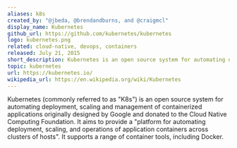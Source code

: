 ```yaml
---
aliases: k8s
created_by: "@jbeda, @brendandburns, and @craigmcl"
display_name: Kubernetes
github_url: https://github.com/kubernetes/kubernetes
logo: kubernetes.png
related: cloud-native, devops, containers
released: July 21, 2015
short_description: Kubernetes is an open source system for automating deployment, scaling, and management of containerized applications.
topic: kubernetes
url: https://kubernetes.io/
wikipedia_url: https://en.wikipedia.org/wiki/Kubernetes
---
```

Kubernetes (commonly referred to as "K8s") is an open source system for automating deployment, scaling and management of containerized applications originally designed by Google and donated to the Cloud Native Computing Foundation. It aims to provide a "platform for automating deployment, scaling, and operations of application containers across clusters of hosts". It supports a range of container tools, including Docker.
